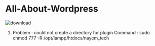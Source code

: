 # All-About-Wordpress
![download](https://user-images.githubusercontent.com/52255671/111907277-c923a180-8a7e-11eb-92b7-31e838009fd6.png)

1. Problem : could not create a directory for plugin
    Command : sudo chmod 777 -R /opt/lampp/htdocs/nayem_tech
    

